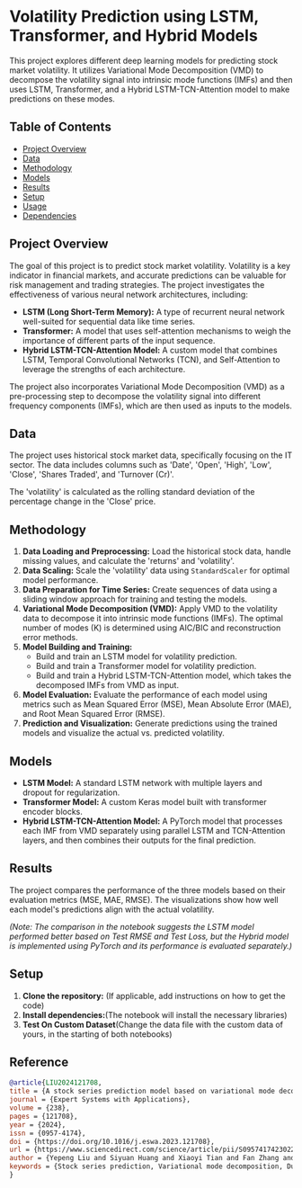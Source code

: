 # Volatility Prediction using LSTM, Transformer, and Hybrid Models

This project explores different deep learning models for predicting stock market volatility. It utilizes Variational Mode Decomposition (VMD) to decompose the volatility signal into intrinsic mode functions (IMFs) and then uses LSTM, Transformer, and a Hybrid LSTM-TCN-Attention model to make predictions on these modes.

## Table of Contents

- [Project Overview](#project-overview)
- [Data](#data)
- [Methodology](#methodology)
- [Models](#models)
- [Results](#results)
- [Setup](#setup)
- [Usage](#usage)
- [Dependencies](#dependencies)

## Project Overview

The goal of this project is to predict stock market volatility. Volatility is a key indicator in financial markets, and accurate predictions can be valuable for risk management and trading strategies. The project investigates the effectiveness of various neural network architectures, including:

- **LSTM (Long Short-Term Memory):** A type of recurrent neural network well-suited for sequential data like time series.
- **Transformer:** A model that uses self-attention mechanisms to weigh the importance of different parts of the input sequence.
- **Hybrid LSTM-TCN-Attention Model:** A custom model that combines LSTM, Temporal Convolutional Networks (TCN), and Self-Attention to leverage the strengths of each architecture.

The project also incorporates Variational Mode Decomposition (VMD) as a pre-processing step to decompose the volatility signal into different frequency components (IMFs), which are then used as inputs to the models.

## Data

The project uses historical stock market data, specifically focusing on the IT sector. The data includes columns such as 'Date', 'Open', 'High', 'Low', 'Close', 'Shares Traded', and 'Turnover (Cr)'.

The 'volatility' is calculated as the rolling standard deviation of the percentage change in the 'Close' price.

## Methodology

1. **Data Loading and Preprocessing:** Load the historical stock data, handle missing values, and calculate the 'returns' and 'volatility'.
2. **Data Scaling:** Scale the 'volatility' data using `StandardScaler` for optimal model performance.
3. **Data Preparation for Time Series:** Create sequences of data using a sliding window approach for training and testing the models.
4. **Variational Mode Decomposition (VMD):** Apply VMD to the volatility data to decompose it into intrinsic mode functions (IMFs). The optimal number of modes (K) is determined using AIC/BIC and reconstruction error methods.
5. **Model Building and Training:**
    - Build and train an LSTM model for volatility prediction.
    - Build and train a Transformer model for volatility prediction.
    - Build and train a Hybrid LSTM-TCN-Attention model, which takes the decomposed IMFs from VMD as input.
6. **Model Evaluation:** Evaluate the performance of each model using metrics such as Mean Squared Error (MSE), Mean Absolute Error (MAE), and Root Mean Squared Error (RMSE).
7. **Prediction and Visualization:** Generate predictions using the trained models and visualize the actual vs. predicted volatility.

## Models

- **LSTM Model:** A standard LSTM network with multiple layers and dropout for regularization.
- **Transformer Model:** A custom Keras model built with transformer encoder blocks.
- **Hybrid LSTM-TCN-Attention Model:** A PyTorch model that processes each IMF from VMD separately using parallel LSTM and TCN-Attention layers, and then combines their outputs for the final prediction.

## Results

The project compares the performance of the three models based on their evaluation metrics (MSE, MAE, RMSE). The visualizations show how well each model's predictions align with the actual volatility.

*(Note: The comparison in the notebook suggests the LSTM model performed better based on Test RMSE and Test Loss, but the Hybrid model is implemented using PyTorch and its performance is evaluated separately.)*

## Setup

1. **Clone the repository:** (If applicable, add instructions on how to get the code)
2. **Install dependencies:**(The notebook will install the necessary libraries)
3. **Test On Custom Dataset**(Change the data file with the custom data of yours, in the starting of both notebooks)


## Reference

```bibtex
@article{LIU2024121708,
title = {A stock series prediction model based on variational mode decomposition and dual-channel attention network},
journal = {Expert Systems with Applications},
volume = {238},
pages = {121708},
year = {2024},
issn = {0957-4174},
doi = {https://doi.org/10.1016/j.eswa.2023.121708},
url = {https://www.sciencedirect.com/science/article/pii/S0957417423022108},
author = {Yepeng Liu and Siyuan Huang and Xiaoyi Tian and Fan Zhang and Feng Zhao and Caiming Zhang},
keywords = {Stock series prediction, Variational mode decomposition, Dual-channel attention network}
}
